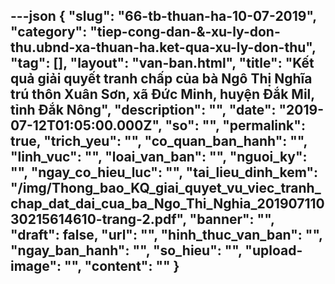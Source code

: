 ---json
{
    "slug": "66-tb-thuan-ha-10-07-2019",
    "category": "tiep-cong-dan-&-xu-ly-don-thu.ubnd-xa-thuan-ha.ket-qua-xu-ly-don-thu",
    "tag": [],
    "layout": "van-ban.html",
    "title": "Kết quả giải quyết tranh chấp của bà Ngô Thị Nghĩa trú thôn Xuân Sơn, xã Đức Minh, huyện Đắk Mil, tỉnh Đắk Nông",
    "description": "",
    "date": "2019-07-12T01:05:00.000Z",
    "so": "",
    "permalink": true,
    "trich_yeu": "",
    "co_quan_ban_hanh": "",
    "linh_vuc": "",
    "loai_van_ban": "",
    "nguoi_ky": "",
    "ngay_co_hieu_luc": "",
    "tai_lieu_dinh_kem": "/img/Thong_bao_KQ_giai_quyet_vu_viec_tranh_chap_dat_dai_cua_ba_Ngo_Thi_Nghia_20190711030215614610-trang-2.pdf",
    "banner": "",
    "draft": false,
    "url": "",
    "hinh_thuc_van_ban": "",
    "ngay_ban_hanh": "",
    "so_hieu": "",
    "upload-image": "",
    "__content__": ""
}
---
